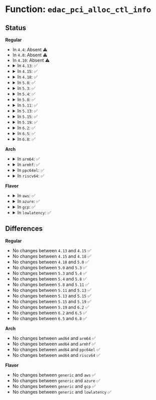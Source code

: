 # Function: <code>edac_pci_alloc_ctl_info</code>

## Status
<b>Regular</b>
<ul>
<li>
In <code>4.4</code>: Absent ⚠️
</li>
<li>
In <code>4.8</code>: Absent ⚠️
</li>
<li>
In <code>4.10</code>: Absent ⚠️
</li>
<li>
<details>
<summary>In <code>4.13</code>: ✅</summary>

```c
struct edac_pci_ctl_info *edac_pci_alloc_ctl_info(unsigned int sz_pvt, const char *edac_pci_name);
```

**Collision:** Unique Global

**Inline:** No

**Transformation:** False

**Instances:**

```
In drivers/edac/edac_pci.c (ffffffff8175fcb0)
Location: drivers/edac/edac_pci.c:31
Inline: False
Direct callers:
  - drivers/edac/edac_pci.c:edac_pci_create_generic_ctl
```
**Symbols:**

```
ffffffff8175fcb0-ffffffff8175fd81: edac_pci_alloc_ctl_info (STB_GLOBAL)
```
</details>
</li>
<li>
<details>
<summary>In <code>4.15</code>: ✅</summary>

```c
struct edac_pci_ctl_info *edac_pci_alloc_ctl_info(unsigned int sz_pvt, const char *edac_pci_name);
```

**Collision:** Unique Global

**Inline:** No

**Transformation:** False

**Instances:**

```
In drivers/edac/edac_pci.c (ffffffff817d1d30)
Location: drivers/edac/edac_pci.c:31
Inline: False
Direct callers:
  - drivers/edac/edac_pci.c:edac_pci_create_generic_ctl
```
**Symbols:**

```
ffffffff817d1d30-ffffffff817d1e01: edac_pci_alloc_ctl_info (STB_GLOBAL)
```
</details>
</li>
<li>
<details>
<summary>In <code>4.18</code>: ✅</summary>

```c
struct edac_pci_ctl_info *edac_pci_alloc_ctl_info(unsigned int sz_pvt, const char *edac_pci_name);
```

**Collision:** Unique Global

**Inline:** No

**Transformation:** False

**Instances:**

```
In drivers/edac/edac_pci.c (ffffffff8181aa20)
Location: drivers/edac/edac_pci.c:31
Inline: False
Direct callers:
  - drivers/edac/edac_pci.c:edac_pci_create_generic_ctl
```
**Symbols:**

```
ffffffff8181aa20-ffffffff8181aaf1: edac_pci_alloc_ctl_info (STB_GLOBAL)
```
</details>
</li>
<li>
<details>
<summary>In <code>5.0</code>: ✅</summary>

```c
struct edac_pci_ctl_info *edac_pci_alloc_ctl_info(unsigned int sz_pvt, const char *edac_pci_name);
```

**Collision:** Unique Global

**Inline:** No

**Transformation:** False

**Instances:**

```
In drivers/edac/edac_pci.c (ffffffff81846210)
Location: drivers/edac/edac_pci.c:31
Inline: False
Direct callers:
  - drivers/edac/edac_pci.c:edac_pci_create_generic_ctl
```
**Symbols:**

```
ffffffff81846210-ffffffff818462e1: edac_pci_alloc_ctl_info (STB_GLOBAL)
```
</details>
</li>
<li>
<details>
<summary>In <code>5.3</code>: ✅</summary>

```c
struct edac_pci_ctl_info *edac_pci_alloc_ctl_info(unsigned int sz_pvt, const char *edac_pci_name);
```

**Collision:** Unique Global

**Inline:** No

**Transformation:** False

**Instances:**

```
In drivers/edac/edac_pci.c (ffffffff81888fc0)
Location: drivers/edac/edac_pci.c:31
Inline: False
Direct callers:
  - drivers/edac/edac_pci.c:edac_pci_create_generic_ctl
```
**Symbols:**

```
ffffffff81888fc0-ffffffff81889096: edac_pci_alloc_ctl_info (STB_GLOBAL)
```
</details>
</li>
<li>
<details>
<summary>In <code>5.4</code>: ✅</summary>

```c
struct edac_pci_ctl_info *edac_pci_alloc_ctl_info(unsigned int sz_pvt, const char *edac_pci_name);
```

**Collision:** Unique Global

**Inline:** No

**Transformation:** False

**Instances:**

```
In drivers/edac/edac_pci.c (ffffffff818baf70)
Location: drivers/edac/edac_pci.c:31
Inline: False
Direct callers:
  - drivers/edac/edac_pci.c:edac_pci_create_generic_ctl
```
**Symbols:**

```
ffffffff818baf70-ffffffff818bb046: edac_pci_alloc_ctl_info (STB_GLOBAL)
```
</details>
</li>
<li>
<details>
<summary>In <code>5.8</code>: ✅</summary>

```c
struct edac_pci_ctl_info *edac_pci_alloc_ctl_info(unsigned int sz_pvt, const char *edac_pci_name);
```

**Collision:** Unique Global

**Inline:** No

**Transformation:** False

**Instances:**

```
In drivers/edac/edac_pci.c (ffffffff8198b740)
Location: drivers/edac/edac_pci.c:31
Inline: False
Direct callers:
  - drivers/edac/edac_pci.c:edac_pci_create_generic_ctl
```
**Symbols:**

```
ffffffff8198b740-ffffffff8198b816: edac_pci_alloc_ctl_info (STB_GLOBAL)
```
</details>
</li>
<li>
<details>
<summary>In <code>5.11</code>: ✅</summary>

```c
struct edac_pci_ctl_info *edac_pci_alloc_ctl_info(unsigned int sz_pvt, const char *edac_pci_name);
```

**Collision:** Unique Global

**Inline:** No

**Transformation:** False

**Instances:**

```
In drivers/edac/edac_pci.c (ffffffff8198f330)
Location: drivers/edac/edac_pci.c:31
Inline: False
Direct callers:
  - drivers/edac/edac_pci.c:edac_pci_create_generic_ctl
```
**Symbols:**

```
ffffffff8198f330-ffffffff8198f406: edac_pci_alloc_ctl_info (STB_GLOBAL)
```
</details>
</li>
<li>
<details>
<summary>In <code>5.13</code>: ✅</summary>

```c
struct edac_pci_ctl_info *edac_pci_alloc_ctl_info(unsigned int sz_pvt, const char *edac_pci_name);
```

**Collision:** Unique Global

**Inline:** No

**Transformation:** False

**Instances:**

```
In drivers/edac/edac_pci.c (ffffffff81973940)
Location: drivers/edac/edac_pci.c:31
Inline: False
Direct callers:
  - drivers/edac/edac_pci.c:edac_pci_create_generic_ctl
```
**Symbols:**

```
ffffffff81973940-ffffffff81973a13: edac_pci_alloc_ctl_info (STB_GLOBAL)
```
</details>
</li>
<li>
<details>
<summary>In <code>5.15</code>: ✅</summary>

```c
struct edac_pci_ctl_info *edac_pci_alloc_ctl_info(unsigned int sz_pvt, const char *edac_pci_name);
```

**Collision:** Unique Global

**Inline:** No

**Transformation:** False

**Instances:**

```
In drivers/edac/edac_pci.c (ffffffff81a1c640)
Location: drivers/edac/edac_pci.c:31
Inline: False
Direct callers:
  - drivers/edac/edac_pci.c:edac_pci_create_generic_ctl
```
**Symbols:**

```
ffffffff81a1c640-ffffffff81a1c713: edac_pci_alloc_ctl_info (STB_GLOBAL)
```
</details>
</li>
<li>
<details>
<summary>In <code>5.19</code>: ✅</summary>

```c
struct edac_pci_ctl_info *edac_pci_alloc_ctl_info(unsigned int sz_pvt, const char *edac_pci_name);
```

**Collision:** Unique Global

**Inline:** No

**Transformation:** False

**Instances:**

```
In drivers/edac/edac_pci.c (ffffffff81b85730)
Location: drivers/edac/edac_pci.c:31
Inline: False
Direct callers:
  - drivers/edac/edac_pci.c:edac_pci_create_generic_ctl
```
**Symbols:**

```
ffffffff81b85730-ffffffff81b857d3: edac_pci_alloc_ctl_info (STB_GLOBAL)
```
</details>
</li>
<li>
<details>
<summary>In <code>6.2</code>: ✅</summary>

```c
struct edac_pci_ctl_info *edac_pci_alloc_ctl_info(unsigned int sz_pvt, const char *edac_pci_name);
```

**Collision:** Unique Global

**Inline:** No

**Transformation:** False

**Instances:**

```
In drivers/edac/edac_pci.c (ffffffff81d249b0)
Location: drivers/edac/edac_pci.c:28
Inline: False
Direct callers:
  - drivers/edac/edac_pci.c:edac_pci_create_generic_ctl
```
**Symbols:**

```
ffffffff81d249b0-ffffffff81d24a53: edac_pci_alloc_ctl_info (STB_GLOBAL)
```
</details>
</li>
<li>
<details>
<summary>In <code>6.5</code>: ✅</summary>

```c
struct edac_pci_ctl_info *edac_pci_alloc_ctl_info(unsigned int sz_pvt, const char *edac_pci_name);
```

**Collision:** Unique Global

**Inline:** No

**Transformation:** False

**Instances:**

```
In drivers/edac/edac_pci.c (ffffffff81d8dbd0)
Location: drivers/edac/edac_pci.c:28
Inline: False
Direct callers:
  - drivers/edac/edac_pci.c:edac_pci_create_generic_ctl
```
**Symbols:**

```
ffffffff81d8dbd0-ffffffff81d8dc73: edac_pci_alloc_ctl_info (STB_GLOBAL)
```
</details>
</li>
<li>
<details>
<summary>In <code>6.8</code>: ✅</summary>

```c
struct edac_pci_ctl_info *edac_pci_alloc_ctl_info(unsigned int sz_pvt, const char *edac_pci_name);
```

**Collision:** Unique Global

**Inline:** No

**Transformation:** False

**Instances:**

```
In drivers/edac/edac_pci.c (ffffffff81e45480)
Location: drivers/edac/edac_pci.c:28
Inline: False
Direct callers:
  - drivers/edac/edac_pci.c:edac_pci_create_generic_ctl
```
**Symbols:**

```
ffffffff81e45480-ffffffff81e45552: edac_pci_alloc_ctl_info (STB_GLOBAL)
```
</details>
</li>
</ul>
<b>Arch</b>
<ul>
<li>
<details>
<summary>In <code>arm64</code>: ✅</summary>

```c
struct edac_pci_ctl_info *edac_pci_alloc_ctl_info(unsigned int sz_pvt, const char *edac_pci_name);
```

**Collision:** Unique Global

**Inline:** No

**Transformation:** False

**Instances:**

```
In drivers/edac/edac_pci.c (ffff800010b13630)
Location: drivers/edac/edac_pci.c:31
Inline: False
Direct callers:
  - drivers/edac/edac_pci.c:edac_pci_create_generic_ctl
```
**Symbols:**

```
ffff800010b13630-ffff800010b13708: edac_pci_alloc_ctl_info (STB_GLOBAL)
```
</details>
</li>
<li>
<details>
<summary>In <code>armhf</code>: ✅</summary>

```c
struct edac_pci_ctl_info *edac_pci_alloc_ctl_info(unsigned int sz_pvt, const char *edac_pci_name);
```

**Collision:** Unique Global

**Inline:** No

**Transformation:** False

**Instances:**

```
In drivers/edac/edac_pci.c (c0bf15d0)
Location: drivers/edac/edac_pci.c:31
Inline: False
Direct callers:
  - drivers/edac/edac_pci.c:edac_pci_create_generic_ctl
```
**Symbols:**

```
c0bf15d0-c0bf16a0: edac_pci_alloc_ctl_info (STB_GLOBAL)
```
</details>
</li>
<li>
<details>
<summary>In <code>ppc64el</code>: ✅</summary>

```c
struct edac_pci_ctl_info *edac_pci_alloc_ctl_info(unsigned int sz_pvt, const char *edac_pci_name);
```

**Collision:** Unique Global

**Inline:** No

**Transformation:** False

**Instances:**

```
In drivers/edac/edac_pci.c (c000000000c08160)
Location: drivers/edac/edac_pci.c:31
Inline: False
Direct callers:
  - drivers/edac/edac_pci.c:edac_pci_create_generic_ctl
```
**Symbols:**

```
c000000000c08160-c000000000c08280: edac_pci_alloc_ctl_info (STB_GLOBAL)
```
</details>
</li>
<li>
<details>
<summary>In <code>riscv64</code>: ✅</summary>

```c
struct edac_pci_ctl_info *edac_pci_alloc_ctl_info(unsigned int sz_pvt, const char *edac_pci_name);
```

**Collision:** Unique Global

**Inline:** No

**Transformation:** False

**Instances:**

```
In drivers/edac/edac_pci.c (ffffffe00070006c)
Location: drivers/edac/edac_pci.c:31
Inline: False
Direct callers:
  - drivers/edac/edac_pci.c:edac_pci_create_generic_ctl
```
**Symbols:**

```
ffffffe00070006c-ffffffe000700116: edac_pci_alloc_ctl_info (STB_GLOBAL)
```
</details>
</li>
</ul>
<b>Flavor</b>
<ul>
<li>
<details>
<summary>In <code>aws</code>: ✅</summary>

```c
struct edac_pci_ctl_info *edac_pci_alloc_ctl_info(unsigned int sz_pvt, const char *edac_pci_name);
```

**Collision:** Unique Global

**Inline:** No

**Transformation:** False

**Instances:**

```
In drivers/edac/edac_pci.c (ffffffff81860df0)
Location: drivers/edac/edac_pci.c:31
Inline: False
Direct callers:
  - drivers/edac/edac_pci.c:edac_pci_create_generic_ctl
```
**Symbols:**

```
ffffffff81860df0-ffffffff81860ec6: edac_pci_alloc_ctl_info (STB_GLOBAL)
```
</details>
</li>
<li>
<details>
<summary>In <code>azure</code>: ✅</summary>

```c
struct edac_pci_ctl_info *edac_pci_alloc_ctl_info(unsigned int sz_pvt, const char *edac_pci_name);
```

**Collision:** Unique Global

**Inline:** No

**Transformation:** False

**Instances:**

```
In drivers/edac/edac_pci.c (ffffffff818283c0)
Location: drivers/edac/edac_pci.c:31
Inline: False
Direct callers:
  - drivers/edac/edac_pci.c:edac_pci_create_generic_ctl
```
**Symbols:**

```
ffffffff818283c0-ffffffff81828496: edac_pci_alloc_ctl_info (STB_GLOBAL)
```
</details>
</li>
<li>
<details>
<summary>In <code>gcp</code>: ✅</summary>

```c
struct edac_pci_ctl_info *edac_pci_alloc_ctl_info(unsigned int sz_pvt, const char *edac_pci_name);
```

**Collision:** Unique Global

**Inline:** No

**Transformation:** False

**Instances:**

```
In drivers/edac/edac_pci.c (ffffffff818b0420)
Location: drivers/edac/edac_pci.c:31
Inline: False
Direct callers:
  - drivers/edac/edac_pci.c:edac_pci_create_generic_ctl
```
**Symbols:**

```
ffffffff818b0420-ffffffff818b04f6: edac_pci_alloc_ctl_info (STB_GLOBAL)
```
</details>
</li>
<li>
<details>
<summary>In <code>lowlatency</code>: ✅</summary>

```c
struct edac_pci_ctl_info *edac_pci_alloc_ctl_info(unsigned int sz_pvt, const char *edac_pci_name);
```

**Collision:** Unique Global

**Inline:** No

**Transformation:** False

**Instances:**

```
In drivers/edac/edac_pci.c (ffffffff818cc6b0)
Location: drivers/edac/edac_pci.c:31
Inline: False
Direct callers:
  - drivers/edac/edac_pci.c:edac_pci_create_generic_ctl
```
**Symbols:**

```
ffffffff818cc6b0-ffffffff818cc786: edac_pci_alloc_ctl_info (STB_GLOBAL)
```
</details>
</li>
</ul>

## Differences
<b>Regular</b>
<ul>
<li>
No changes between <code>4.13</code> and <code>4.15</code> ✅
</li>
<li>
No changes between <code>4.15</code> and <code>4.18</code> ✅
</li>
<li>
No changes between <code>4.18</code> and <code>5.0</code> ✅
</li>
<li>
No changes between <code>5.0</code> and <code>5.3</code> ✅
</li>
<li>
No changes between <code>5.3</code> and <code>5.4</code> ✅
</li>
<li>
No changes between <code>5.4</code> and <code>5.8</code> ✅
</li>
<li>
No changes between <code>5.8</code> and <code>5.11</code> ✅
</li>
<li>
No changes between <code>5.11</code> and <code>5.13</code> ✅
</li>
<li>
No changes between <code>5.13</code> and <code>5.15</code> ✅
</li>
<li>
No changes between <code>5.15</code> and <code>5.19</code> ✅
</li>
<li>
No changes between <code>5.19</code> and <code>6.2</code> ✅
</li>
<li>
No changes between <code>6.2</code> and <code>6.5</code> ✅
</li>
<li>
No changes between <code>6.5</code> and <code>6.8</code> ✅
</li>
</ul>
<b>Arch</b>
<ul>
<li>
No changes between <code>amd64</code> and <code>arm64</code> ✅
</li>
<li>
No changes between <code>amd64</code> and <code>armhf</code> ✅
</li>
<li>
No changes between <code>amd64</code> and <code>ppc64el</code> ✅
</li>
<li>
No changes between <code>amd64</code> and <code>riscv64</code> ✅
</li>
</ul>
<b>Flavor</b>
<ul>
<li>
No changes between <code>generic</code> and <code>aws</code> ✅
</li>
<li>
No changes between <code>generic</code> and <code>azure</code> ✅
</li>
<li>
No changes between <code>generic</code> and <code>gcp</code> ✅
</li>
<li>
No changes between <code>generic</code> and <code>lowlatency</code> ✅
</li>
</ul>
